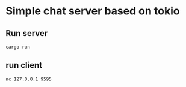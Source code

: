 # Simple chat server based on tokio

## Run server
```shell
cargo run
```

## run client
```shell
nc 127.0.0.1 9595
```
